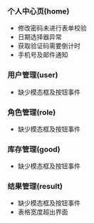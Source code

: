 ### 个人中心页(home)
- 修改密码未进行表单校验
- 日期选择器异常
- 获取验证码需要倒计时
- 手机号及邮件通知

### 用户管理(user)
- 缺少模态框及按钮事件

### 角色管理(role)
- 缺少模态框及按钮事件

### 库存管理(good)
- 缺少模态框及按钮事件

### 结果管理(result)
- 缺少模态框及按钮事件
- 表格宽度超出界面